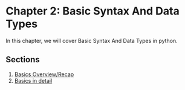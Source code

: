 # Chapter 2: Basic Syntax And Data Types

In this chapter, we will cover Basic Syntax And Data Types in python.

## Sections
1. [Basics Overview/Recap](basic_syntax_and_data_types.md)
2. [Basics in detail](basic_knowledge_in_detail.md)